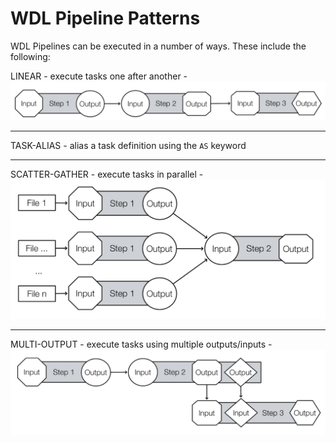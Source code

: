 # WDL Pipeline Patterns

WDL Pipelines can be executed in a number of ways.  These include the following:

LINEAR - execute tasks one after another -  ![linear](/images/linear.png)

---

TASK-ALIAS - alias a task definition using the `AS` keyword

---

SCATTER-GATHER -  execute tasks in parallel - ![scatter](/images/scatter.png)

---

MULTI-OUTPUT - execute tasks using multiple outputs/inputs - ![two-output](/images/two-output.png)

